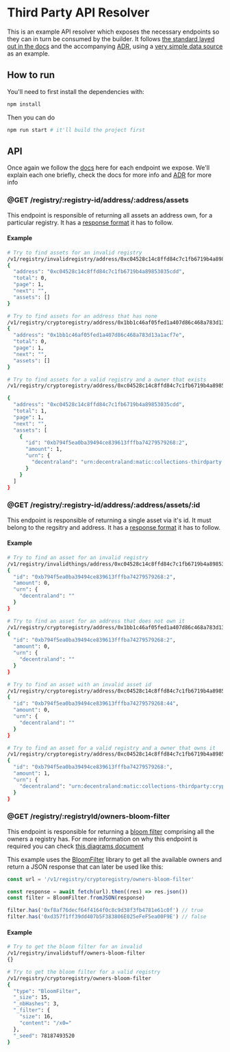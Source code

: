 # Third Party API Resolver

This is an example API resolver which exposes the necessary endpoints so they can in turn be consumed by the builder. It follows [the standard layed out in the docs](https://docs.decentraland.org/decentraland/linked-wearables/#building-the-api) and the accompanying [ADR](https://github.com/decentraland/adr/blob/main/docs/ADR-42-third-party-assets-integration.md#third-party-resolver), using a [very simple data source](https://github.com/decentraland/third-party-api-resolver-example/tree/master/src/db) as an example.

## How to run

You'll need to first install the dependencies with:

```bash
npm install
```

Then you can do

```bash
npm run start # it'll build the project first
```

## API

Once again we follow the [docs](https://docs.decentraland.org/decentraland/linked-wearables/#building-the-api) here for each endpoint we expose. We'll explain each one briefly, check the docs for more info and [ADR](https://github.com/decentraland/adr/blob/main/docs/ADR-42-third-party-assets-integration.md#third-party-resolver) for more info

### @GET /registry/:registry-id/address/:address/assets

This endpoint is responsible of returning all assets an address own, for a particular registry. It has a [response format](https://github.com/decentraland/adr/blob/main/docs/ADR-42-third-party-assets-integration.md#get-registryregistry-idaddressaddressassets) it has to follow.

#### Example

```bash
# Try to find assets for an invalid registry
/v1/registry/invalidregistry/address/0xc04528c14c8ffd84c7c1fb6719b4a89853035cdd/assets
{
  "address": "0xc04528c14c8ffd84c7c1fb6719b4a89853035cdd",
  "total": 0,
  "page": 1,
  "next": "",
  "assets": []
}

# Try to find assets for an address that has none
/v1/registry/cryptoregistry/address/0x1bb1c46af05fed1a407d86c468a783d13a1acf7e/assets
{
  "address": "0x1bb1c46af05fed1a407d86c468a783d13a1acf7e",
  "total": 0,
  "page": 1,
  "next": "",
  "assets": []
}

# Try to find assets for a valid registry and a owner that exists
/v1/registry/cryptoregistry/address/0xc04528c14c8ffd84c7c1fb6719b4a89853035cdd/assets

{
  "address": "0xc04528c14c8ffd84c7c1fb6719b4a89853035cdd",
  "total": 1,
  "page": 1,
  "next": "",
  "assets": [
    {
      "id": "0xb794f5ea0ba39494ce839613fffba74279579268:2",
      "amount": 1,
      "urn": {
        "decentraland": "urn:decentraland:matic:collections-thirdparty:cryptoregistry:0xb794f5ea0ba39494ce839613fffba74279579268:2"
      }
    }
  ]
}
```

### @GET /registry/:registry-id/address/:address/assets/:id

This endpoint is responsible of returning a single asset via it's id. It must belong to the regsitry and address. It has a [response format](https://github.com/decentraland/adr/blob/main/docs/ADR-42-third-party-assets-integration.md#get-registryregistry-idaddressaddressassetsid) it has to follow.

#### Example

```bash
# Try to find an asset for an invalid registry
/v1/registry/invalidthings/address/0xc04528c14c8ffd84c7c1fb6719b4a89853035cdd/assets/0xb794f5ea0ba39494ce839613fffba74279579268:2
{
  "id": "0xb794f5ea0ba39494ce839613fffba74279579268:2",
  "amount": 0,
  "urn": {
    "decentraland": ""
  }
}

# Try to find an asset for an address that does not own it
/v1/registry/cryptoregistry/address/0x1bb1c46af05fed1a407d86c468a783d13a1acf7e/assets/0xb794f5ea0ba39494ce839613fffba74279579268:2
{
  "id": "0xb794f5ea0ba39494ce839613fffba74279579268:2",
  "amount": 0,
  "urn": {
    "decentraland": ""
  }
}

# Try to find an asset with an invalid asset id
/v1/registry/cryptoregistry/address/0xc04528c14c8ffd84c7c1fb6719b4a89853035cdd/assets/0xb794f5ea0ba39494ce839613fffba74279579268:44
{
  "id": "0xb794f5ea0ba39494ce839613fffba74279579268:44",
  "amount": 0,
  "urn": {
    "decentraland": ""
  }
}

# Try to find an asset for a valid registry and a owner that owns it
/v1/registry/cryptoregistry/address/0xc04528c14c8ffd84c7c1fb6719b4a89853035cdd/assets/0xb794f5ea0ba39494ce839613fffba74279579268:2
{
  "id": "0xb794f5ea0ba39494ce839613fffba74279579268:",
  "amount": 1,
  "urn": {
    "decentraland": "urn:decentraland:matic:collections-thirdparty:cryptoregistry:0xb794f5ea0ba39494ce839613fffba74279579268:2"
  }
}
```

### @GET /registry/:registryId/owners-bloom-filter

This endpoint is responsible for returning a [bloom filter](https://en.wikipedia.org/wiki/Bloom_filter) comprising all the owners a registry has. For more information on why this endpoint is required you can check [this diagrams document](https://diagrams.menduz.com/#/notebook/2l3t8FEx6Yc4GyDvkdDe4EQKf2L2/-N360UU67zRNMytneR0E)

This example uses the [BloomFilter](https://www.npmjs.com/package/bloom-filters#export-and-import) library to get all the available owners and return a JSON response that can later be used like this:

```ts
const url = '/v1/registry/cryptoregistry/owners-bloom-filter'

const response = await fetch(url).then((res) => res.json())
const filter = BloomFilter.fromJSON(response)

filter.has('0xf8af76decf64f4164f0c8c9d38f3fb4781e61c0f') // true
filter.has('0xd357f1ff39dd407b5F383806E025eFeF5ea00F9E') // false
```

#### Example

```bash
# Try to get the bloom filter for an invalid
/v1/registry/invalidstuff/owners-bloom-filter
{}

# Try to get the bloom filter for a valid registry
/v1/registry/cryptoregistry/owners-bloom-filter
{
  "type": "BloomFilter",
  "_size": 15,
  "_nbHashes": 3,
  "_filter": {
    "size": 16,
    "content": "/x0="
  },
  "_seed": 78187493520
}
```
